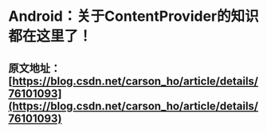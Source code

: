 ﻿
# Android：关于ContentProvider的知识都在这里了！
## 原文地址：[https://blog.csdn.net/carson_ho/article/details/76101093](https://blog.csdn.net/carson_ho/article/details/76101093)
